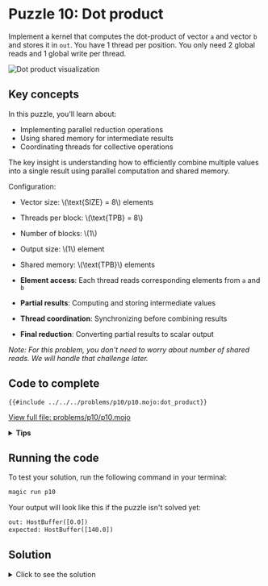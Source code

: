 # Puzzle 10: Dot product

Implement a kernel that computes the dot-product of vector `a` and vector `b` and stores it in `out`.
You have 1 thread per position. You only need 2 global reads and 1 global write per thread.

![Dot product visualization](https://raw.githubusercontent.com/srush/GPU-Puzzles/main/GPU_puzzlers_files/GPU_puzzlers_47_1.svg)

## Key concepts

In this puzzle, you'll learn about:
- Implementing parallel reduction operations
- Using shared memory for intermediate results
- Coordinating threads for collective operations

The key insight is understanding how to efficiently combine multiple values into a single result using parallel computation and shared memory.

Configuration:
- Vector size: \\(\\text{SIZE} = 8\\) elements
- Threads per block: \\(\\text{TPB} = 8\\)
- Number of blocks: \\(1\\)
- Output size: \\(1\\) element
- Shared memory: \\(\\text{TPB}\\) elements

- **Element access**: Each thread reads corresponding elements from `a` and `b`
- **Partial results**: Computing and storing intermediate values
- **Thread coordination**: Synchronizing before combining results
- **Final reduction**: Converting partial results to scalar output

*Note: For this problem, you don't need to worry about number of shared reads. We will
handle that challenge later.*

## Code to complete

```mojo
{{#include ../../../problems/p10/p10.mojo:dot_product}}
```
<a href="../../../problems/p10/p10.mojo" class="filename">View full file: problems/p10/p10.mojo</a>

<details>
<summary><strong>Tips</strong></summary>

<div class="solution-tips">

1. Store `a[global_i] * b[global_i]` in `shared[local_i]`
2. Call `barrier()` to synchronize
3. Use thread 0 to sum all products in shared memory
4. Write final sum to `out[0]`
</div>
</details>

## Running the code

To test your solution, run the following command in your terminal:

```bash
magic run p10
```

Your output will look like this if the puzzle isn't solved yet:
```txt
out: HostBuffer([0.0])
expected: HostBuffer([140.0])
```

## Solution

<details>
<summary>Click to see the solution</summary>

```mojo
{{#include ../../../solutions/p10/p10.mojo:dot_product_solution}}
```

<div class="solution-explanation">

This solution:
- Computes element-wise products into shared memory
- Synchronizes all threads with `barrier()`
- Uses thread 0 to sum all products
- Writes final dot product result to `out[0]`
</div>
</details>
